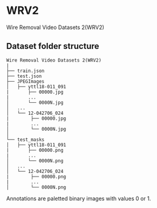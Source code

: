 # WRV2
Wire Removal Video Datasets 2(WRV2)


## Dataset folder structure

```
Wire Removal Video Datasets 2(WRV2)
|
├── train.json
├── test.json
├── JPEGImages
│   ├── yttl18-011_091
|       ├── 00000.jpg
|       ...
│       └── 0000N.jpg
│   ...
│   └── 12-042706_024
|        ├── 00000.jpg
|        ...
│        └── 0000N.jpg
│
└── test_masks
│   ├── yttl18-011_091
|       ├── 00000.png
|       ...
│       └── 0000N.png
│   ...
│   └── 12-042706_024
|        ├── 00000.png
|        ...
│        └── 0000N.png
```

Annotations are paletted binary images with values 0 or 1.
